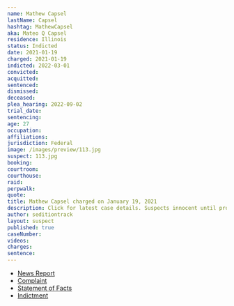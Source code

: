 ```yaml
---
name: Mathew Capsel
lastName: Capsel
hashtag: MathewCapsel
aka: Mateo Q Capsel
residence: Illinois
status: Indicted
date: 2021-01-19
charged: 2021-01-19
indicted: 2022-03-01
convicted:
acquitted:
sentenced:
dismissed:
deceased:
plea_hearing: 2022-09-02
trial_date:
sentencing:
age: 27
occupation:
affiliations:
jurisdiction: Federal
image: /images/preview/113.jpg
suspect: 113.jpg
booking:
courtroom:
courthouse:
raid:
perpwalk:
quote:
title: Mathew Capsel charged on January 19, 2021
description: Click for latest case details. Suspects innocent until proven guilty.
author: seditiontrack
layout: suspect
published: true
caseNumber:
videos:
charges:
sentence:
---
```


- [News Report](https://abc7chicago.com/capitol-riot-dc-riots-matthew-capsel-tik-tok/10079241/)
- [Complaint](https://www.justice.gov/file/1360776/download)
- [Statement of Facts](https://www.justice.gov/file/1360776/download)
- [Indictment](https://extremism.gwu.edu/sites/g/files/zaxdzs2191/f/Mathew%20Capsel%20Indictment.pdf)

